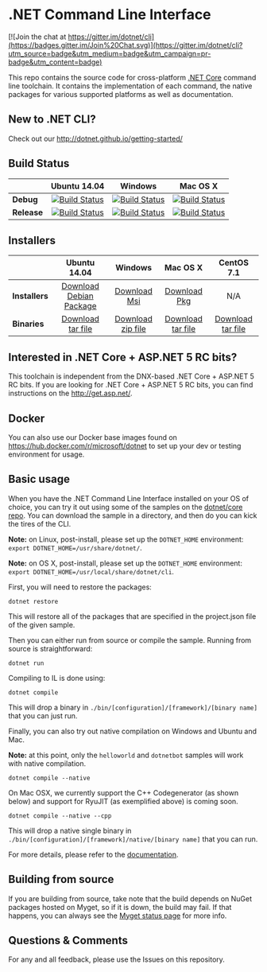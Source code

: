 # .NET Command Line Interface

[![Join the chat at https://gitter.im/dotnet/cli](https://badges.gitter.im/Join%20Chat.svg)](https://gitter.im/dotnet/cli?utm_source=badge&utm_medium=badge&utm_campaign=pr-badge&utm_content=badge)

This repo contains the source code for cross-platform [.NET Core](http://github.com/dotnet/core) command line toolchain. It contains the implementation of each command, the native packages for various supported platforms as well as documentation. 

New to .NET CLI?
------------
Check out our http://dotnet.github.io/getting-started/

Build Status
------------

|         |Ubuntu 14.04 |Windows |Mac OS X |
|---------|:------:|:------:|:------:|
|**Debug**|[![Build Status](http://dotnet-ci.cloudapp.net/buildStatus/icon?job=dotnet_cli/debug_ubuntu)](http://dotnet-ci.cloudapp.net/job/dotnet_cli/job/debug_ubuntu/)|[![Build Status](http://dotnet-ci.cloudapp.net/buildStatus/icon?job=dotnet_cli/debug_windows_nt)](http://dotnet-ci.cloudapp.net/job/dotnet_cli/job/debug_windows_nt/)|[![Build Status](http://dotnet-ci.cloudapp.net/buildStatus/icon?job=dotnet_cli/debug_osx)](http://dotnet-ci.cloudapp.net/job/dotnet_cli/job/debug_osx/) |
|**Release**|[![Build Status](http://dotnet-ci.cloudapp.net/buildStatus/icon?job=dotnet_cli/release_ubuntu)](http://dotnet-ci.cloudapp.net/job/dotnet_cli/job/release_ubuntu/)|[![Build Status](http://dotnet-ci.cloudapp.net/buildStatus/icon?job=dotnet_cli/release_windows_nt)](http://dotnet-ci.cloudapp.net/job/dotnet_cli/job/release_windows_nt/)|[![Build Status](http://dotnet-ci.cloudapp.net/buildStatus/icon?job=dotnet_cli/release_osx)](http://dotnet-ci.cloudapp.net/job/dotnet_cli/job/release_osx/) |

Installers
----------

|         |Ubuntu 14.04 |Windows |Mac OS X |CentOS 7.1 |
|---------|:------:|:------:|:------:|:------:|
|**Installers**|[Download Debian Package](https://dotnetcli.blob.core.windows.net/dotnet/dev/Installers/Latest/dotnet-linux-x64.latest.deb)|[Download Msi](https://dotnetcli.blob.core.windows.net/dotnet/dev/Installers/Latest/dotnet-win-x64.latest.msi)|[Download Pkg](https://dotnetcli.blob.core.windows.net/dotnet/dev/Installers/Latest/dotnet-osx-x64.latest.pkg) |N/A |
|**Binaries**|[Download tar file](https://dotnetcli.blob.core.windows.net/dotnet/dev/Binaries/Latest/dotnet-linux-x64.latest.tar.gz)|[Download zip file](https://dotnetcli.blob.core.windows.net/dotnet/dev/Binaries/Latest/dotnet-win-x64.latest.zip)|[Download tar file](https://dotnetcli.blob.core.windows.net/dotnet/dev/Binaries/Latest/dotnet-osx-x64.latest.tar.gz) |[Download tar file](https://dotnetcli.blob.core.windows.net/dotnet/dev/Binaries/Latest/dotnet-centos-x64.latest.tar.gz) |

Interested in .NET Core + ASP.NET 5 RC bits?
----------------------------------------

This toolchain is independent from the DNX-based .NET Core + ASP.NET 5 RC bits. If you are looking for .NET Core + ASP.NET 5 RC bits, you can find instructions on the http://get.asp.net/.  

Docker
------

You can also use our Docker base images found on https://hub.docker.com/r/microsoft/dotnet to set up your dev or testing environment for usage.  

Basic usage
-----------

When you have the .NET Command Line Interface installed on your OS of choice, you can try it out using some of the samples on the [dotnet/core repo](https://github.com/dotnet/core/tree/master/samples). You can download the sample in a directory, and then do you can kick the tires of the CLI.

**Note:** on Linux, post-install, please set up the `DOTNET_HOME` environment: `export DOTNET_HOME=/usr/share/dotnet/`.

**Note:** on OS X, post-install, please set up the `DOTNET_HOME` environment: `export DOTNET_HOME=/usr/local/share/dotnet/cli`.


First, you will need to restore the packages:
	
	dotnet restore
	
This will restore all of the packages that are specified in the project.json file of the given sample.

Then you can either run from source or compile the sample. Running from source is straightforward:
	
	dotnet run
	
Compiling to IL is done using:
	
	dotnet compile
This will drop a binary in `./bin/[configuration]/[framework]/[binary name]` that you can just run.

Finally, you can also try out native compilation on Windows and Ubuntu and Mac.  

**Note:** at this point, only the `helloworld` and `dotnetbot` samples will work with native compilation.

	dotnet compile --native

On Mac OSX, we currently support the C++ Codegenerator (as shown below) and support for RyuJIT (as exemplified above) is coming soon.

    dotnet compile --native --cpp

This will drop a native single binary in `./bin/[configuration]/[framework]/native/[binary name]` that you can run.

For more details, please refer to the [documentation](https://github.com/dotnet/corert/tree/master/Documentation).

Building from source
--------------------

If you are building from source, take note that the build depends on NuGet packages hosted on Myget, so if it is down, the build may fail. If that happens, you can always see the [Myget status page](http://status.myget.org/) for more info.  


Questions & Comments
--------------------

For any and all feedback, please use the Issues on this repository. 
